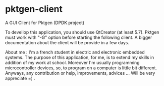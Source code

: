# pktgen-client
A GUI Client for Pktgen (DPDK project)

To devellop this application, you should use QtCreator (at least 5.7).
Pktgen must work with "-G" option before starting the following client.
A bigger documentation about the client will be provide in a few days.

About me :
I'm a french student in electric and electronic embedded systems. The purpose of this application, for me, is to extend my skills in addition of my work at school. Moreover I'm usually programming microcontroller devices, so, to program on a computer is little bit different. Anyways, any contribution or help, improvements, advices ... Will be very appreciate =) . 
